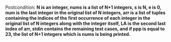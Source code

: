 Postcondition: **N is an integer, nums is a list of N+1 integers, s is N, e is 0, num is the last integer in the original list of N integers, arr is a list of tuples containing the indices of the first occurrence of each integer in the original list of N integers along with the integer itself, LA is the second last index of arr, stdin contains the remaining test cases, and if ppp is equal to 23, the list of N+1 integers which is nums is being printed.**